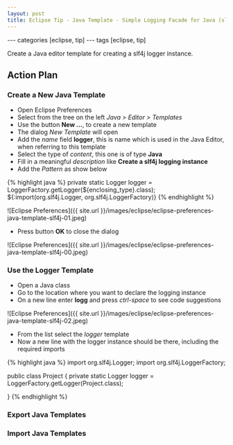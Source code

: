 ```yaml
---
layout: post
title: Eclipse Tip - Java Template - Simple Logging Facade for Java (slf4j)
---
```

--- categories
[eclipse, tip]
--- tags
[eclipse, tip]

Create a Java editor template for creating a slf4j logger instance.


## Action Plan

### Create a New Java Template

- Open Eclipse Preferences
- Select from the tree on the left _Java > Editor > Templates_
- Use the button __New ...__, to create a new template
- The dialog _New Template_ will open
- Add the _name_ field __logger__, this is name which is used in the Java Editor, when referring to this template
- Select the type of _content_, this one is of type __Java__ 
- Fill in a meaningful _description_ like __Create a slf4j logging instance__
- Add the _Pattern_ as show below

{% highlight java %}
private static Logger logger = LoggerFactory.getLogger(${enclosing_type}.class);
${:import(org.slf4j.Logger, org.slf4j.LoggerFactory)}
{% endhighlight %}

![Eclipse Preferences]({{ site.url }}/images/eclipse/eclipse-preferences-java-template-slf4j-01.jpeg)

- Press button __OK__ to close the dialog

![Eclipse Preferences]({{ site.url }}/images/eclipse/eclipse-preferences-java-template-slf4j-00.jpeg)


### Use the Logger Template

- Open a Java class
- Go to the location where you want to declare the logging instance
- On a new line enter __logg__ and press _ctrl-space_ to see code suggestions

![Eclipse Preferences]({{ site.url }}/images/eclipse/eclipse-preferences-java-template-slf4j-02.jpeg)

- From the list select the _logger_ template
- Now a new line with the logger instance should be there, including the required imports

{% highlight java %}
import org.slf4j.Logger;
import org.slf4j.LoggerFactory;

public class Project {
    private static Logger logger = LoggerFactory.getLogger(Project.class);

}
{% endhighlight %}


### Export Java Templates


### Import Java Templates

